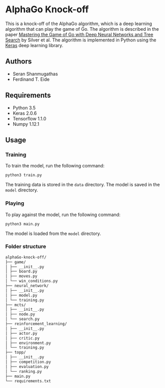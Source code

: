 # AlphaGo Knock-off

This is a knock-off of the AlphaGo algorithm, which is a deep learning algorithm that can play the game of Go. The algorithm is described in the paper [Mastering the Game of Go with Deep Neural Networks and Tree Search](https://www.nature.com/articles/nature16961) by Silver et al. The algorithm is implemented in Python using the [Keras](https://keras.io/) deep learning library.

## Authors

- Seran Shanmugathas
- Ferdinand T. Eide

## Requirements

- Python 3.5
- Keras 2.0.6
- Tensorflow 1.1.0
- Numpy 1.12.1

## Usage

### Training

To train the model, run the following command:

    python3 train.py

The training data is stored in the `data` directory. The model is saved in the `model` directory.

### Playing

To play against the model, run the following command:

    python3 main.py

The model is loaded from the `model` directory.

### Folder structure

```bash
alphaGo-knock-off/
├── game/
│ ├── __init__.py
│ ├── board.py
│ ├── moves.py
│ └── win_conditions.py
├── neural_network/
│ ├── __init__.py
│ ├── model.py
│ └── training.py
├── mcts/
│ ├── __init__.py
│ ├── node.py
│ └── search.py
├── reinforcement_learning/
│ ├── __init__.py
│ ├── actor.py
│ ├── critic.py
│ ├── environment.py
│ └── training.py
├── topp/
│ ├── __init__.py
│ ├── competition.py
│ ├── evaluation.py
│ └── ranking.py
├── main.py
└── requirements.txt
```
